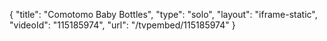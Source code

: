 {
    "title": "Comotomo Baby Bottles",
    "type": "solo",
    "layout": "iframe-static",
    "videoId": "115185974",
    "url": "\/tvpembed\/115185974"
}